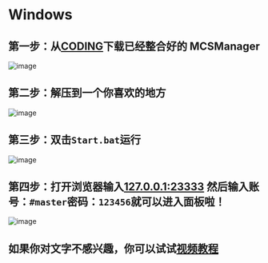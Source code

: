 # Windows

## 第一步：从[CODING](https://mcsmuuwinn.coding.net/s/163421cd-d7e7-4791-ace4-67960c638345)下载已经整合好的 MCSManager

![image](https://i.zerodream.net/cd892f5480679513111cc76214db6f70.jpg)

## 第二步：解压到一个你喜欢的地方

![image](https://i.zerodream.net/a34f1910bcd1bccbfc3b184b6870c1c8.jpg)

## 第三步：双击`Start.bat`运行

![image](https://i.zerodream.net/a98bb91c2af0e802b4561308d5c6296c.jpg)

## 第四步：打开浏览器输入[127.0.0.1:23333](http://127.0.0.1:23333/) 然后输入账号：`#master`密码：`123456`就可以进入面板啦！

![image](https://i.zerodream.net/e451e8b624bb54bfe778812f54c834b9.jpg)

## 如果你对文字不感兴趣，你可以试试[视频教程](https://www.bilibili.com/video/av86935504/)

